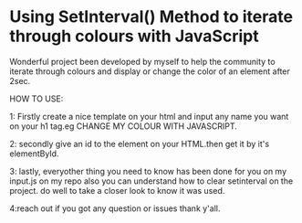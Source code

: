 # Using SetInterval() Method  to iterate through colours with JavaScript
 Wonderful project been developed by myself to help the community to  iterate through colours and display or change the color of an element after 2sec.
 
HOW TO USE:

1: Firstly create a nice template on your html and input any name you want on your h1 tag.eg CHANGE MY COLOUR WITH JAVASCRIPT.

2: secondly give an id to the element on your HTML.then get it by it's elementById.

3: lastly, everyother thing you need to know has been done for you on my input.js on my repo also you can understand how to clear setinterval on the project. do well to take a closer look to know it was used.

4:reach out if you got any question or issues thank y'all.


 

 
